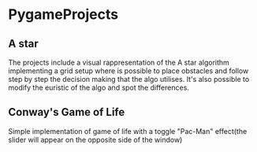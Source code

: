 # PygameProjects 

## A star
The projects include a visual rappresentation of the A star algorithm implementing a grid setup where is possible to place obstacles and follow step by step the decision making that the algo utilises. It's also possible to modify the euristic of the algo and spot the differences.

## Conway's Game of Life
Simple implementation of game of life with a toggle "Pac-Man" effect(the slider will appear on the opposite side of the window)
